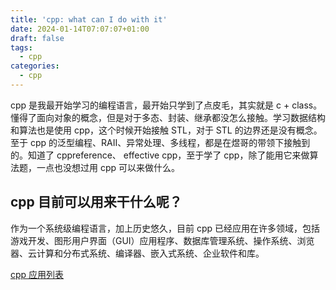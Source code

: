 ```yaml
---
title: 'cpp: what can I do with it'
date: 2024-01-14T07:07:07+01:00
draft: false
tags: 
  - cpp
categories:
  - cpp
---
```

cpp 是我最开始学习的编程语言，最开始只学到了点皮毛，其实就是 c + class。懂得了面向对象的概念，但是对于多态、封装、继承都没怎么接触。学习数据结构和算法也是使用 cpp，这个时候开始接触 STL，对于 STL 的边界还是没有概念。至于 cpp 的泛型编程、RAII、异常处理、多线程，都是在煜哥的带领下接触到的。知道了 cppreference、 effective cpp，至于学了 cpp，除了能用它来做算法题，一点也没想过用 cpp 可以来做什么。

## cpp 目前可以用来干什么呢？

作为一个系统级编程语言，加上历史悠久，目前 cpp 已经应用在许多领域，包括游戏开发、图形用户界面（GUI）应用程序、数据库管理系统、操作系统、浏览器、云计算和分布式系统、编译器、嵌入式系统、企业软件和库。

[cpp 应用列表](/posts/cpp/application/)
